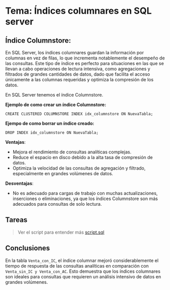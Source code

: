 ﻿# Tema: Índices columnares en SQL server
## **Índice Columnstore:**
En SQL Server, los índices columnares guardan la información por columnas en vez de filas, lo que incrementa notablemente el desempeño de las consultas. Este tipo de índice es perfecto para situaciones en las que se llevan a cabo operaciones de lectura intensiva, como agregaciones y filtrados de grandes cantidades de datos, dado que facilita el acceso únicamente a las columnas requeridas y optimiza la compresión de los datos.

En SQL Server tenemos el índice Columnstore.

**Ejemplo de como crear un índice Columnstore:**

`CREATE CLUSTERED COLUMNSTORE INDEX idx_columnstore ON NuevaTabla;`

**Ejempo de como borrar un índice creado:**

`DROP INDEX idx_columnstore ON NuevaTabla;` 

**Ventajas**:

-   Mejora el rendimiento de consultas analíticas complejas.
-   Reduce el espacio en disco debido a la alta tasa de compresión de datos.
-   Optimiza la velocidad de las consultas de agregación y filtrado, especialmente en grandes volúmenes de datos.

**Desventajas**:

-   No es adecuado para cargas de trabajo con muchas actualizaciones, inserciones o eliminaciones, ya que los índices Columnstore son más adecuados para consultas de solo lectura.

## Tareas
> Ver el script para entender más [script.sql](https://github.com/yoaoz/The-Coffee/blob/main/script/Tema_04_%C3%8Dndices_columnares_en_SQL_server/script.sql)

## Conclusiones
En la tabla `Venta_con_IC`, el índice columnar mejoró considerablemente el tiempo de respuesta de las consultas analíticas en comparación con `Venta_sin_IC y Venta_con_AC`. Esto demuestra que los índices columnares son ideales para consultas que requieren un análisis intensivo de datos en grandes volúmenes.
